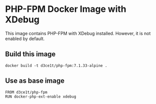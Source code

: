 # PHP-FPM Docker Image with XDebug

This image contains PHP-FPM with XDebug installed. However, it is not enabled by default.

## Build this image
```
docker build -t d3ce1t/php-fpm:7.1.33-alpine .
```

## Use as base image
```docker
FROM d3ce1t/php-fpm
RUN docker-php-ext-enable xdebug
```